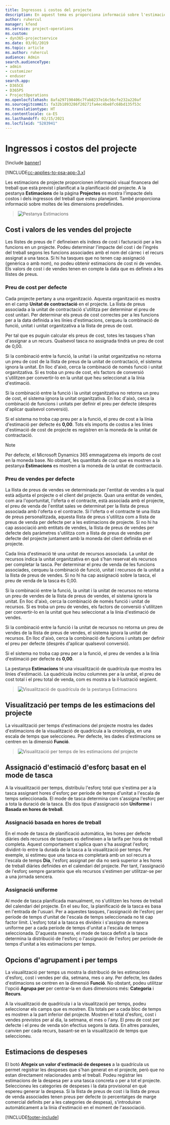```yaml
---
title: Ingressos i costos del projecte
description: En aquest tema es proporciona informació sobre l'estimació dels costos i dels ingressos del projecte.
author: ruhercul
manager: kfend
ms.service: project-operations
ms.custom:
- dyn365-projectservice
ms.date: 03/01/2019
ms.topic: article
ms.author: ruhercul
audience: Admin
search.audienceType:
- admin
- customizer
- enduser
search.app:
- D365CE
- D365PS
- ProjectOperations
ms.openlocfilehash: 8afa297190406c7fab8237e16c56cfe232a220af
ms.sourcegitcommit: fa32b1893286f20271fa4ec4be8fc68bd135f53c
ms.translationtype: HT
ms.contentlocale: ca-ES
ms.lasthandoff: 02/15/2021
ms.locfileid: "5283941"
---
```

# <a name="project-costs-and-revenue"></a>Ingressos i costos del projecte

[!include [banner](../includes/psa-now-project-operations.md)]

[!INCLUDE[cc-applies-to-psa-app-3.x](../includes/cc-applies-to-psa-app-3x.md)]

Les estimacions de projecte proporcionen informació visual financera del treball que està previst i planificat a la planificació del projecte. A la pestanya **Estimacions** de la pàgina **Projectes** es mostra l'impacte dels costos i dels ingressos del treball que esteu planejant. També proporciona informació sobre moltes de les dimensions predefinides. 

> ![Pestanya Estimacions](media/project-5.png)

## <a name="cost-and-sales-values-of-the-project"></a>Cost i valors de les vendes del projecte

Les llistes de preus de l' defineixen els índexs de cost i facturació per a les funcions en un projecte. Podeu determinar l'impacte del cost i de l'ingrés del treball segons les funcions associades amb el nom del càrrec i el recurs assignat a una tasca. Si hi ha tasques que no tenen cap assignació (genèrica o amb nom), no podeu obtenir estimacions de cost ni de vendes. Els valors de cost i de vendes tenen en compte la data que es defineix a les llistes de preus.

### <a name="default-cost-price"></a>Preu de cost per defecte  

Cada projecte pertany a una organització. Aquesta organització es mostra en el camp **Unitat de contractació** en el projecte. La llista de preus associada a la unitat de contractació s'utilitza per determinar el preu de cost unitari. Per determinar els preus de cost correctes per a les funcions per a la data definida a les línies d'estimacions, cerqueu la combinació de funció, unitat i unitat organitzativa a la llista de preus de cost. 

Per tal que es puguin calcular els preus de cost, totes les tasques s'han d'assignar a un recurs. Qualsevol tasca no assignada tindrà un preu de cost de 0,00.

Si la combinació entre la funció, la unitat i la unitat organitzativa no retorna un preu de cost de la llista de preus de la unitat de contractació, el sistema ignora la unitat. En lloc d'això, cerca la combinació de només funció i unitat organitzativa. Si es troba un preu de cost, els factors de conversió s'utilitzen per convertir-lo en la unitat que heu seleccionat a la línia d'estimació.

Si la combinació entre la funció i la unitat organitzativa no retorna un preu de cost, el sistema ignora la unitat organitzativa. En lloc d'això, cerca la combinació de funcions i unitats per definir el preu per defecte (després d'aplicar qualsevol conversió).

Si el sistema no troba cap preu per a la funció, el preu de cost a la línia d'estimació per defecte és **0,00**. Tots els imports de costos a les línies d'estimació de cost de projecte es registren en la moneda de la unitat de contractació.

> [!NOTE]
> Per defecte, el Microsoft Dynamics 365 emmagatzema els imports de cost en la moneda base. No obstant, les quantitats de cost que es mostren a la pestanya **Estimacions** es mostren a la moneda de la unitat de contractació.  

### <a name="default-sales-price"></a>Preu de vendes per defecte 

La llista de preus de vendes ve determinada per l'entitat de vendes a la qual està adjunta el projecte o el client del projecte. Quan una entitat de vendes, com ara l'oportunitat, l'oferta o el contracte, està associada amb el projecte, el preu de venda de l'entitat sales ve determinat per la llista de preus associada amb l'oferta o el contracte. Si l'oferta o el contracte té una llista de preus personalitzada, aquesta llista de preus s'utilitza com a llista de preus de venda per defecte per a les estimacions de projecte. Si no hi ha cap associació amb entitats de vendes, la llista de preus de vendes per defecte dels paràmetres s'utilitza com a llista de preus de vendes per defecte del projecte juntament amb la moneda del client definida en el projecte.

Cada línia d'estimació té una unitat de recursos associada. La unitat de recursos indica la unitat organitzativa en què s'han reservat els recursos per completar la tasca. Per determinar el preu de venda de les funcions associades, cerqueu la combinació de funció, unitat i recursos de la unitat a la llista de preus de vendes. Si no hi ha cap assignació sobre la tasca, el preu de venda de la tasca és 0,00.

Si la combinació entre la funció, la unitat i la unitat de recursos no retorna un preu de vendes de la llista de preus de vendes, el sistema ignora la unitat. En lloc d'això, cerca la combinació de només funció i unitat de recursos. Si es troba un preu de vendes, els factors de conversió s'utilitzen per convertir-lo en la unitat que heu seleccionat a la línia d'estimació de vendes. 

Si la combinació entre la funció i la unitat de recursos no retorna un preu de vendes de la llista de preus de vendes, el sistema ignora la unitat de recursos. En lloc d'això, cerca la combinació de funcions i unitats per definir el preu per defecte (després d'aplicar qualsevol conversió).

Si el sistema no troba cap preu per a la funció, el preu de vendes a la línia d'estimació per defecte és **0,00**.

La pestanya **Estimacions** té una visualització de quadrícula que mostra les línies d'estimació. La quadrícula inclou columnes per a la unitat, el preu de cost total i el preu total de venda, com es mostra a la il·lustració següent. 

> ![Visualització de quadrícula de la pestanya Estimacions](media/project-6.png)

## <a name="time-phased-view-of-project-estimates"></a>Visualització per temps de les estimacions del projecte

La visualització per temps d'estimacions del projecte mostra les dades d'estimacions de la visualització de quadrícula a la cronologia, en una escala de temps que seleccioneu. Per defecte, les dades d'estimacions se centren en la dimensió **Funció**.

> ![Visualització per temps de les estimacions del projecte](media/project-7.png)

## <a name="allocating-estimated-effort-based-on-the-task-mode"></a>Assignació d'estimació d'esforç basat en el mode de tasca

A la visualització per temps, distribuïu l'esforç total que s'estima per a la tasca assignant hores d'esforç per període de temps d'unitat a l'escala de temps seleccionada. El mode de tasca determina com s'assigna l'esforç per a tota la duració de la tasca. Els dos tipus d'assignació són **Uniforme** i **Basada en hores de treball**.

### <a name="work-hours-based-allocation"></a>Assignació basada en hores de treball
 
En el mode de tasca de planificació automàtica, les hores per defecte diàries dels recursos de tasques es defineixen a la tarifa per hora de treball completa. Aquest comportament s'aplica quan s'ha assignat l'esforç dividint-lo entre la durada de la tasca a la visualització per temps. Per exemple, si estimeu que una tasca es completarà amb un sol recurs a l'escala de temps **Dia**, l'esforç assignat per dia no serà superior a les hores de treball diàries definides en el calendari del projecte. Per tant, l'assignació de l'esforç sempre garanteix que els recursos s'estimen per utilitzar-se per a una jornada sencera.

### <a name="even-allocation"></a>Assignació uniforme

Al mode de tasca planificada manualment, no s'utilitzen les hores de treball del calendari del projecte. En el seu lloc, la planificació de la tasca es basa en l'entrada de l'usuari. Per a aquestes tasques, l'assignació de l'esforç per període de temps d'unitat de l'escala de temps seleccionada no té cap factor límit. L'esforç total a la tasca es divideix i s'assigna de manera uniforme per a cada període de temps d'unitat a l'escala de temps seleccionada. D'aquesta manera, el mode de tasca definit a la tasca determina la distribució de l'esforç o l'assignació de l'esforç per període de temps d'unitat a les estimacions per temps.

## <a name="grouping-and-time-phasing-options"></a>Opcions d'agrupament i per temps

La visualització per temps us mostra la distribució de les estimacions d'esforç, cost i vendes per dia, setmana, mes o any. Per defecte, les dades d'estimacions se centren en la dimensió **Funció**. No obstant, podeu utilitzar l'opció **Agrupa per** per centrar-la en dues dimensions més: **Categoria** i **Recurs**.

A la visualització de quadrícula i a la visualització per temps, podeu seleccionar els camps que es mostren. Els totals per a cada bloc de temps es mostren a la part inferior del projecte. Mostren el total d'esforç, cost i vendes previstos per al dia, la setmana, el mes o l'any. El preu de cost per defecte i el preu de venda són efectius segons la data. En altres paraules, canvien per cada recurs, basant-se en la visualització de temps que seleccioneu.

## <a name="expense-estimates"></a>Estimacions de despeses

El botó **Afegeix un valor d'estimació de despeses** a la quadrícula us permet registrar les despeses que s'han generat en el projecte, però que no estan directament relacionades amb el treball. Podeu registrar les estimacions de la despesa per a una tasca concreta o per a tot el projecte. Seleccioneu les categories de despeses i la data provisional en què espereu generar la despesa. Si la llista de preus de cost i la llista de preus de venda associades tenen preus per defecte (o percentatges de marge comercial definits per a les categories de despesa), s'introduiran automàticament a la línia d'estimació en el moment de l'associació.


[!INCLUDE[footer-include](../includes/footer-banner.md)]